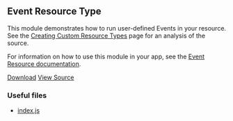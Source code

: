 <!--{
  title: 'Event Resource',
  tags: ['example', 'module', 'event']
}-->

## Event Resource Type

This module demonstrates how to run user-defined Events in your resource. See the [Creating Custom Resource Types](/docs/developing-modules/custom-resource-types.md#s-Example-Resource-Type) page for an analysis of the source.

For information on how to use this module in your app, see the [Event Resource documentation](/docs/using-modules/official/event.md).

<a href="https://github.com/deployd/dpd-event/archive/master.zip" class="btn btn-primary">Download</a> <a href="https://github.com/deployd/dpd-event" class="btn">View Source</a>

### Useful files

- [index.js](https://github.com/deployd/dpd-event/blob/master/index.js)